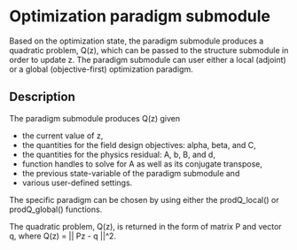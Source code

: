Optimization paradigm submodule
===============================

Based on the optimization state, the paradigm submodule produces 
  a quadratic problem, Q(z), 
  which can be passed to the structure submodule
  in order to update z.
The paradigm submodule can user either 
  a local (adjoint) or a global (objective-first) optimization paradigm.


Description
-----------

The paradigm submodule produces Q(z) given

*   the current value of z,
*   the quantities for the field design objectives: alpha, beta, and C,
*   the quantities for the physics residual: A, b, B, and d,
*   function handles to solve for A as well as its conjugate transpose, 
*   the previous state-variable of the paradigm submodule and
*   various user-defined settings.

The specific paradigm can be chosen by using 
  either the prodQ_local() or prodQ_global() functions.

The quadratic problem, Q(z), is returned in the form of matrix P and vector q,
 where Q(z) = || Pz - q ||^2.  
